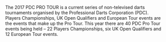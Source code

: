 The 2017 PDC PRO TOUR is a current series of non-televised darts tournaments organised by the Professional Darts Corporation (PDC). Players Championships, UK Open Qualifiers and European Tour events are the events that make up the Pro Tour. This year there are 40 PDC Pro Tour events being held – 22 Players Championships, six UK Open Qualifiers and 12 European Tour events.
